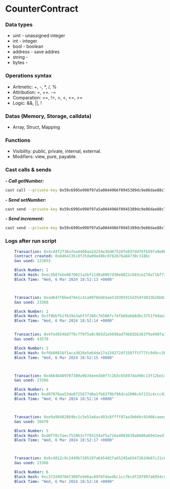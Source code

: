# CounterContract

### Data types

- uint - unassigned integer
- int - integer
- bool - boolean
- address - save addres
- string -
- bytes -

### Operations syntax

- Aritmetic: +, -, *, /, %
- Attribution: =, +=. -=
- Comparation: ==, !=, >, <, <=, >=
- Logic: &&, ||, !

### Datas (Memory, Storage, calldata)

- Array, Struct, Mapping

### Functions

- Visibility: public, private, internal, external.
- Modifiers: view, pure, payable.

### Cast calls & sends

***- Call getNumber:***

```bash
cast call --private-key 0x59c6995e998f97a5a0044966f0945389dc9e86dae88c7a8412f4603b6b78690d --rpc-url "localhost:8545" "0x8464135c8f25da09e49bc8782676a84730c318bc" "getNumber()(uint8)"
```

***- Send setNumber:***

```bash
cast send --private-key 0x59c6995e998f97a5a0044966f0945389dc9e86dae88c7a8412f4603b6b78690d --rpc-url "localhost:8545" "0x8464135c8f25da09e49bc8782676a84730c318bc" "setNumber(uint8)()" 22
```

***- Send increment:***

```bash
cast send --private-key 0x59c6995e998f97a5a0044966f0945389dc9e86dae88c7a8412f4603b6b78690d --rpc-url "localhost:8545" "0x8464135c8f25da09e49bc8782676a84730c318bc" "increment()()"
```

### Logs after run script

```yaml
    Transaction: 0x4cd4f2736afea4460aa2d254e3bd67528fe837ddf6fb59fa9e0b8488f4fcee4e
    Contract created: 0x8464135c8f25da09e49bc8782676a84730c318bc
    Gas used: 123853

    Block Number: 1
    Block Hash: 0xec5b87ebe9670621a2bf11d8a8967d30e8822cb03ce27daf1bf73aee206ea4a3
    Block Time: "Wed, 6 Mar 2024 18:52:13 +0000"



    Transaction: 0xad647f6bed74e1c41a09f0ebb5ee510385915d354fd833b26b8286ba61c965a0
    Gas used: 23366

    Block Number: 2
    Block Hash: 0x3f8bbfb1f639a3abf3f286c7b586fc74fb60abb8dbc3751f9dae2d55183f3a3f
    Block Time: "Wed, 6 Mar 2024 18:52:14 +0000"


    Transaction: 0x4fed6548d7f0c7f0f5a0c965d1e5698ad74b02bb363f9a498fa384092244b441
    Gas used: 43570

    Block Number: 3
    Block Hash: 0xf6b88816f1aca3026e5e64de17a1592724f1507f5f77fc949cc3b0340bfe6e56
    Block Time: "Wed, 6 Mar 2024 18:52:15 +0000"



    Transaction: 0x4664b409707309a9b34eee3b0f7c2b3c65697dad98c13f12be14df44dbb1f54c
    Gas used: 23366

    Block Number: 4
    Block Hash: 0xd97076aa53de8725677d0a1fb8379bf96dca2006c6f231c4ccc9262ae58c85f7
    Block Time: "Wed, 6 Mar 2024 18:52:16 +0000"



    Transaction: 0xe9a964628b9bc1c5e53a6ac403c8ffff07aa3b666c92466caeea97a20d72761d
    Gas used: 26470

    Block Number: 5
    Block Hash: 0xd0ff0cfaecf52063cff93154af5a716a4083638a8606a6942eed1ef9fe3514dc
    Block Time: "Wed, 6 Mar 2024 18:52:17 +0000"



    Transaction: 0x6c4812c9c2449b7105197a645402fa65245a65472624b87c21c0ee1604e650cb
    Gas used: 23366

    Block Number: 6
    Block Hash: 0xc372d49704f3097e9d6ac89f8fdee4bc1ccfbcdf297997a6954cc42d7a50c2c2
    Block Time: "Wed, 6 Mar 2024 18:52:18 +0000"
```
